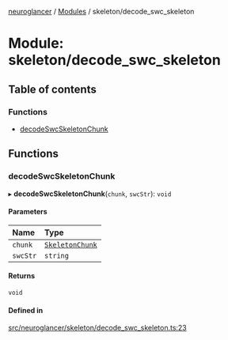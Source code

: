 [neuroglancer](../README.md) / [Modules](../modules.md) / skeleton/decode\_swc\_skeleton

# Module: skeleton/decode\_swc\_skeleton

## Table of contents

### Functions

- [decodeSwcSkeletonChunk](skeleton_decode_swc_skeleton.md#decodeswcskeletonchunk)

## Functions

### decodeSwcSkeletonChunk

▸ **decodeSwcSkeletonChunk**(`chunk`, `swcStr`): `void`

#### Parameters

| Name | Type |
| :------ | :------ |
| `chunk` | [`SkeletonChunk`](../classes/skeleton_backend.SkeletonChunk.md) |
| `swcStr` | `string` |

#### Returns

`void`

#### Defined in

[src/neuroglancer/skeleton/decode_swc_skeleton.ts:23](https://github.com/ActiveBrainAtlas2/neuroglancer/blob/1beb5d34/src/neuroglancer/skeleton/decode_swc_skeleton.ts#L23)
